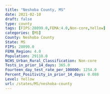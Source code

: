 ```yaml
---
title: "Neshoba County, MS"
date: 2021-02-10
draft: false
type: county
tags: [FIPS:28099.0,FEMA:4.0,Non-core,Yellow]
categories: [MS]
County: Neshoba County
State: MS
FIPS: 28099.0
FEMA_Region: 4.0
Population: 29118.0
NCHS_Urban_Rural_Classification: Non-core
Tests_in_prior_14_days: 365.0
Fourteen_day_test_rate_per_100000: 1254.0
Percent_Positivity_in_prior_14_days: 0.088
Level: Yellow
url: /states/MS/neshoba-county
---
```



